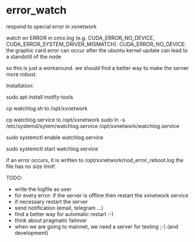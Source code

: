 # error_watch
respond to special error in xxnetwork

watch on ERROR in cmix.log (e.g. CUDA_ERROR_NO_DEVICE, CUDA_ERROR_SYSTEM_DRIVER_MISMATCH). 
CUDA_ERROR_NO_DEVICE: the graphic card error can occur after the ubuntu kernel update 
can lead to a standstill of the node

so this is just a workaround. we should find a better way to make the server more robust.

Installation:

sudo apt install inotify-tools

cp watchlog.sh to /opt/xxnetwork

cp watchlog.service to /opt/xxnetwork
sudo ln -s /etc/systemd/sytem/watchlog.service /opt/xxnetwork/watchlog.service

sudo systemctl enable watchlog.service

sudo systemctl start watchlog.service

if an error occurs, it is written to /opt/xxnetwork/nod_error_reboot.log
the file has no size limit!

TODO:
- write the logfile as user
- for every error: if the server is offline then restart the xxnetwork service
- if necessary restart the server
- send notification (email, telegram ...)
- find a better way for automatic restart :-)
- think about pragmatic failover
- when we are going to mainnet, we need a server for testing ;-) (and development)

 
